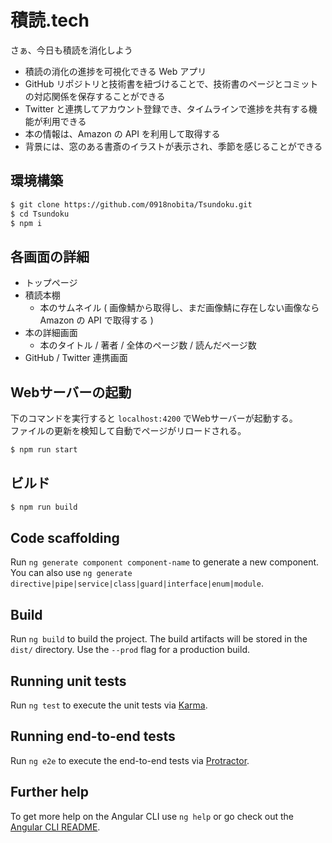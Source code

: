 # 積読.tech

さぁ、今日も積読を消化しよう

- 積読の消化の進捗を可視化できる Web アプリ
- GitHub リポジトリと技術書を紐づけることで、技術書のページとコミットの対応関係を保存することができる
- Twitter と連携してアカウント登録でき、タイムラインで進捗を共有する機能が利用できる
- 本の情報は、Amazon の API を利用して取得する
- 背景には、窓のある書斎のイラストが表示され、季節を感じることができる

## 環境構築

```bash
$ git clone https://github.com/0918nobita/Tsundoku.git
$ cd Tsundoku
$ npm i
```

## 各画面の詳細

- トップページ
- 積読本棚
  - 本のサムネイル ( 画像鯖から取得し、まだ画像鯖に存在しない画像なら Amazon の API で取得する )
- 本の詳細画面
  - 本のタイトル / 著者 / 全体のページ数 / 読んだページ数
- GitHub / Twitter 連携画面

## Webサーバーの起動

下のコマンドを実行すると ``localhost:4200`` でWebサーバーが起動する。  
ファイルの更新を検知して自動でページがリロードされる。

```bash
$ npm run start
```

## ビルド

```bash
$ npm run build
```

## Code scaffolding

Run `ng generate component component-name` to generate a new component. You can also use `ng generate directive|pipe|service|class|guard|interface|enum|module`.

## Build

Run `ng build` to build the project. The build artifacts will be stored in the `dist/` directory. Use the `--prod` flag for a production build.

## Running unit tests

Run `ng test` to execute the unit tests via [Karma](https://karma-runner.github.io).

## Running end-to-end tests

Run `ng e2e` to execute the end-to-end tests via [Protractor](http://www.protractortest.org/).

## Further help

To get more help on the Angular CLI use `ng help` or go check out the [Angular CLI README](https://github.com/angular/angular-cli/blob/master/README.md).
